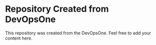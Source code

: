 
# Repository Created from DevOpsOne 

This repository was created from the DevOpsOne. Feel free to add your content here.

